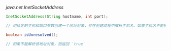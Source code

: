 *java.net.InetSocketAddress*
```java
InetSocketAddress(String hostname, int port);

// 用给定的主机和端口参数创建一个地址对象，并在创建过程中解析主机名。如果主机名不能被解析，那么该地址对象的 `unresolved` 属性将被设为 `true`

boolean isUnresolved();

// 如果不能解析该地址对象，则返回 `true`

```